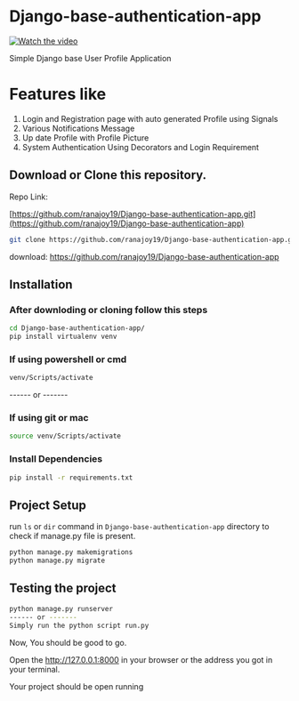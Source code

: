 # Django-base-authentication-app

[![Watch the video](https://img.youtube.com/vi/eiarHb4LhTo/maxresdefault.jpg)](https://youtu.be/eiarHb4LhTo)</br>


Simple Django base User Profile Application
 # Features like
1) Login and Registration page with auto generated Profile using Signals
2) Various Notifications Message
3) Up date Profile with Profile Picture 
4) System Authentication Using Decorators and Login Requirement 



## Download or Clone this repository.

Repo Link:


[https://github.com/ranajoy19/Django-base-authentication-app.git](https://github.com/ranajoy19/Django-base-authentication-app)

```sh
git clone https://github.com/ranajoy19/Django-base-authentication-app.git
```
download: https://github.com/ranajoy19/Django-base-authentication-app

## Installation

### After downloding or cloning follow this steps
```sh
cd Django-base-authentication-app/
pip install virtualenv venv
```

### If using powershell or cmd
```sh
venv/Scripts/activate
```
------ or -------

### If using git or mac 

```sh
source venv/Scripts/activate
```

### Install Dependencies
```sh 
pip install -r requirements.txt
```

## Project Setup

run `ls` or `dir` command in `Django-base-authentication-app` directory to check if manage.py file is present.

```sh
python manage.py makemigrations
python manage.py migrate
```

## Testing the project

```sh
python manage.py runserver
------ or -------
Simply run the python script run.py
```
Now, You should be good to go.

Open the http://127.0.0.1:8000 in your browser or the address you got in your terminal.

Your project should be open running